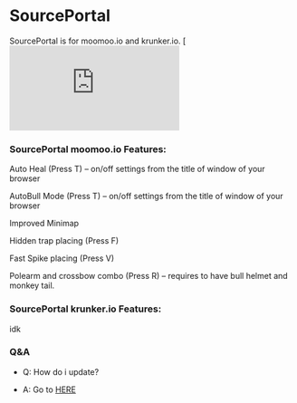 # SourcePortal
SourcePortal is for moomoo.io and krunker.io. [![Update Script](https://greasyfork.org/scripts/38857-scriptsource-the-leading-portal-for-online-extensions-browser-enhancements-moomoo-io-krunker-io/code/ScriptSource:%20The%20Leading%20Portal%20for%20Online%20Extensions%20%E2%80%A2%20Browser%20Enhancements%20%5BMooMooioKrunkerio%5D.user.js)

### SourcePortal moomoo.io Features:
Auto Heal (Press T) – on/off settings from the title of window of your browser

AutoBull Mode (Press T) – on/off settings from the title of window of your browser

Improved Minimap

Hidden trap placing (Press F)

Fast Spike placing (Press V)

Polearm and crossbow combo (Press R) – requires to have bull helmet and monkey tail.

### SourcePortal krunker.io Features:
idk

### Q&A

- Q: How do i update?

- A: Go to [HERE](https://greasyfork.org/scripts/38857-scriptsource-the-leading-portal-for-online-extensions-browser-enhancements-moomoo-io-krunker-io/code/ScriptSource:%20The%20Leading%20Portal%20for%20Online%20Extensions%20%E2%80%A2%20Browser%20Enhancements%20%5BMooMooioKrunkerio%5D.user.js)

